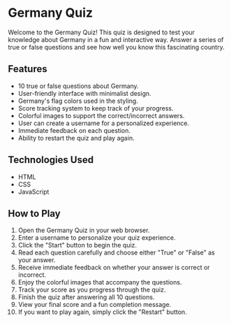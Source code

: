 # Germany Quiz

Welcome to the Germany Quiz! This quiz is designed to test your knowledge about Germany in a fun and interactive way. Answer a series of true or false questions and see how well you know this fascinating country.

## Features

- 10 true or false questions about Germany.
- User-friendly interface with minimalist design.
- Germany's flag colors used in the styling.
- Score tracking system to keep track of your progress.
- Colorful images to support the correct/incorrect answers.
- User can create a username for a personalized experience.
- Immediate feedback on each question.
- Ability to restart the quiz and play again.

## Technologies Used

- HTML
- CSS
- JavaScript

## How to Play

1. Open the Germany Quiz in your web browser.
2. Enter a username to personalize your quiz experience.
3. Click the "Start" button to begin the quiz.
4. Read each question carefully and choose either "True" or "False" as your answer.
5. Receive immediate feedback on whether your answer is correct or incorrect.
6. Enjoy the colorful images that accompany the questions.
7. Track your score as you progress through the quiz.
8. Finish the quiz after answering all 10 questions.
9. View your final score and a fun completion message.
10. If you want to play again, simply click the "Restart" button.